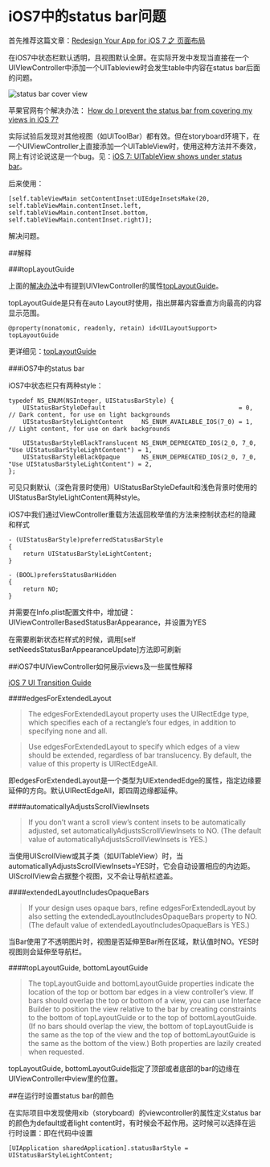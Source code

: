 # iOS7中的status bar问题


首先推荐这篇文章：[Redesign Your App for iOS 7 之 页面布局](http://www.vinqon.com/codeblog/?detail/11109)

在iOS7中状态栏默认透明，且视图默认全屏。在实际开发中发现当直接在一个UIVIewController中添加一个UITableview时会发生table中内容在status bar后面的问题。<!--more-->


![status bar cover view](https://developer.apple.com/library/ios/qa/qa1797/Art/qa1797_1.png)

苹果官网有个解决办法： [How do I prevent the status bar from covering my views in iOS 7?](https://developer.apple.com/library/ios/qa/qa1797/_index.html#top)

实际试验后发现对其他视图（如UIToolBar）都有效。但在storyboard环境下，在一个UIViewController上直接添加一个UITableView时，使用这种方法并不奏效，网上有讨论说这是一个bug。见：[iOS 7: UITableView shows under status bar](http://stackoverflow.com/questions/18900428/ios-7-uitableview-shows-under-status-bar)。

后来使用：

```
[self.tableViewMain setContentInset:UIEdgeInsetsMake(20, self.tableViewMain.contentInset.left, self.tableViewMain.contentInset.bottom, self.tableViewMain.contentInset.right)];
```
解决问题。

##解释

###topLayoutGuide

上面的[解决办法](https://developer.apple.com/library/ios/qa/qa1797/_index.html#top)中有提到UIVIewController的属性[topLayoutGuide](https://developer.apple.com/library/ios/documentation/UIKit/Reference/UIViewController_Class/Reference/Reference.html#//apple_ref/occ/instp/UIViewController/topLayoutGuide)。


topLayoutGuide是只有在auto Layout时使用，指出屏幕内容垂直方向最高的内容显示范围。

```
@property(nonatomic, readonly, retain) id<UILayoutSupport> topLayoutGuide
```

更详细见：[topLayoutGuide](https://developer.apple.com/library/ios/documentation/UIKit/Reference/UIViewController_Class/Reference/Reference.html#//apple_ref/occ/instp/UIViewController/topLayoutGuide)

###iOS7中的status bar

iOS7中状态栏只有两种style：

```
typedef NS_ENUM(NSInteger, UIStatusBarStyle) {
    UIStatusBarStyleDefault                                     = 0, // Dark content, for use on light backgrounds
    UIStatusBarStyleLightContent     NS_ENUM_AVAILABLE_IOS(7_0) = 1, // Light content, for use on dark backgrounds
    
    UIStatusBarStyleBlackTranslucent NS_ENUM_DEPRECATED_IOS(2_0, 7_0, "Use UIStatusBarStyleLightContent") = 1,
    UIStatusBarStyleBlackOpaque      NS_ENUM_DEPRECATED_IOS(2_0, 7_0, "Use UIStatusBarStyleLightContent") = 2,
};
```

可见只剩默认（深色背景时使用）UIStatusBarStyleDefault和浅色背景时使用的UIStatusBarStyleLightContent两种style。

iOS7中我们通过ViewController重载方法返回枚举值的方法来控制状态栏的隐藏和样式

```
- (UIStatusBarStyle)preferredStatusBarStyle
{
    return UIStatusBarStyleLightContent;
}

- (BOOL)prefersStatusBarHidden
{
    return NO;
}
```

并需要在Info.plist配置文件中，增加键：UIViewControllerBasedStatusBarAppearance，并设置为YES

在需要刷新状态栏样式的时候，调用[self setNeedsStatusBarAppearanceUpdate]方法即可刷新

##iOS7中UIViewController如何展示views及一些属性解释

[iOS 7 UI Transition Guide](https://developer.apple.com/library/ios/documentation/UserExperience/Conceptual/TransitionGuide/AppearanceCustomization.html#//apple_ref/doc/uid/TP40013174-CH15-SW1)


####edgesForExtendedLayout

> The edgesForExtendedLayout property uses the UIRectEdge type, which specifies each of a rectangle’s four edges, in addition to specifying none and all.

>Use edgesForExtendedLayout to specify which edges of a view should be extended, regardless of bar translucency. By default, the value of this property is UIRectEdgeAll. 

即edgesForExtendedLayout是一个类型为UIExtendedEdge的属性，指定边缘要延伸的方向。默认UIRectEdgeAll，即四周边缘都延伸。

####automaticallyAdjustsScrollViewInsets

>If you don’t want a scroll view’s content insets to be automatically adjusted, set automaticallyAdjustsScrollViewInsets to NO. (The default value of automaticallyAdjustsScrollViewInsets is YES.) 

当使用UIScrollView或其子类（如UITableView）时，当automaticallyAdjustsScrollViewInsets=YES时，它会自动设置相应的内边距。UIScrollView会占据整个视图，又不会让导航栏遮盖。

####extendedLayoutIncludesOpaqueBars

>If your design uses opaque bars, refine edgesForExtendedLayout by also setting the extendedLayoutIncludesOpaqueBars property to NO. (The default value of extendedLayoutIncludesOpaqueBars is YES.) 

当Bar使用了不透明图片时，视图是否延伸至Bar所在区域，默认值时NO。YES时视图则会延伸至导航栏。

####topLayoutGuide, bottomLayoutGuide 

>The topLayoutGuide and bottomLayoutGuide properties indicate the location of the top or bottom bar edges in a view controller’s view. If bars should overlap the top or bottom of a view, you can use Interface Builder to position the view relative to the bar by creating constraints to the bottom of topLayoutGuide or to the top of bottomLayoutGuide. (If no bars should overlap the view, the bottom of topLayoutGuide is the same as the top of the view and the top of bottomLayoutGuide is the same as the bottom of the view.) Both properties are lazily created when requested. 

topLayoutGuide, bottomLayoutGuide指定了顶部或者底部的bar的边缘在UIViewController中view里的位置。

##在运行时设置status bar的颜色

在实际项目中发现使用xib（storyboard）的viewcontroller的属性定义status bar的颜色为default或者light content时，有时候会不起作用。这时候可以选择在运行时设置：即在代码中设置   

```
[UIApplication sharedApplication].statusBarStyle = UIStatusBarStyleLightContent;
```

